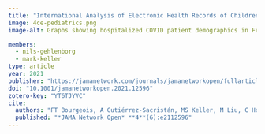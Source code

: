 ```yaml
---
title: "International Analysis of Electronic Health Records of Children and Youth Hospitalized With COVID-19 Infection in 6 Countries"
image: 4ce-pediatrics.png
image-alt: Graphs showing hospitalized COVID patient demographics in France, Germany, Singapore, Spain, the United Kingdom, and the United States, stratified by age and race.

members:
  - nils-gehlenborg
  - mark-keller
type: article
year: 2021
publisher: "https://jamanetwork.com/journals/jamanetworkopen/fullarticle/2780925"
doi: "10.1001/jamanetworkopen.2021.12596"
zotero-key: "YT6TJYVC"
cite:
  authors: "FT Bourgeois, A Gutiérrez-Sacristán, MS Keller, M Liu, C Hong, CL Bonzel, ALM Tan, BJ Aronow, M Boeker, J Booth, J Cruz-Rojo, B Devkota, N García-Barrio, N Gehlenborg, A Geva, DA Hanauer, MR Hutch, RW Issitt, JG Klann, Y Luo, KD Mandl, C Mao, B Moal, KL Moshal, SN Murphy, A Neuraz, KY Ngiam, GS Omenn, LP Patel, M Pedrera-Jiménez, NJ Sebire, P Serrano-Balazote, A Serret-Larmande, AM South, A Spiridou, DM Taylor, P Tippmann, S Visweswaran, GM Weber, IS Kohane, T Cai, P Avillach, *Consortium for Clinical Characterization of COVID-19 by EHR (4CE)*"
  published: "*JAMA Network Open* **4**(6):e2112596"
---
```


